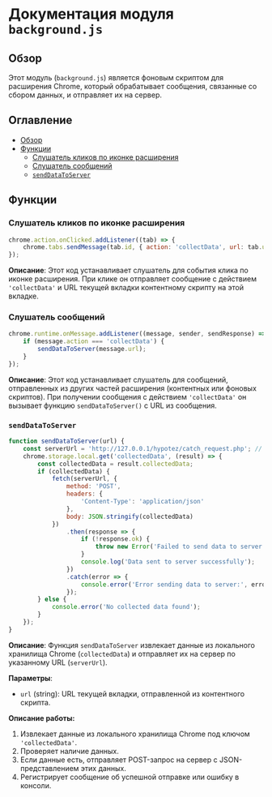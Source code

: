 # Документация модуля `background.js`

## Обзор

Этот модуль (`background.js`) является фоновым скриптом для расширения Chrome, который обрабатывает сообщения, связанные со сбором данных, и отправляет их на сервер.

## Оглавление

-   [Обзор](#обзор)
-   [Функции](#функции)
    -   [Слушатель кликов по иконке расширения](#слушатель-кликов-по-иконке-расширения)
    -   [Слушатель сообщений](#слушатель-сообщений)
    -   [`sendDataToServer`](#senddatatoserver)

## Функции

### Слушатель кликов по иконке расширения

```javascript
chrome.action.onClicked.addListener((tab) => {
    chrome.tabs.sendMessage(tab.id, { action: 'collectData', url: tab.url });
});
```

**Описание**: Этот код устанавливает слушатель для события клика по иконке расширения. При клике он отправляет сообщение с действием `'collectData'` и URL текущей вкладки контентному скрипту на этой вкладке.

### Слушатель сообщений

```javascript
chrome.runtime.onMessage.addListener((message, sender, sendResponse) => {
    if (message.action === 'collectData') {
        sendDataToServer(message.url);
    }
});
```

**Описание**: Этот код устанавливает слушатель для сообщений, отправленных из других частей расширения (контентных или фоновых скриптов). При получении сообщения с действием `'collectData'` он вызывает функцию `sendDataToServer()` с URL из сообщения.

### `sendDataToServer`

```javascript
function sendDataToServer(url) {
    const serverUrl = 'http://127.0.0.1/hypotez/catch_request.php'; // Change to your server endpoint
    chrome.storage.local.get('collectedData', (result) => {
        const collectedData = result.collectedData;
        if (collectedData) {
            fetch(serverUrl, {
                method: 'POST',
                headers: {
                    'Content-Type': 'application/json'
                },
                body: JSON.stringify(collectedData)
            })
                .then(response => {
                    if (!response.ok) {
                        throw new Error('Failed to send data to server');
                    }
                    console.log('Data sent to server successfully');
                })
                .catch(error => {
                    console.error('Error sending data to server:', error);
                });
        } else {
            console.error('No collected data found');
        }
    });
}
```

**Описание**: Функция `sendDataToServer` извлекает данные из локального хранилища Chrome (`collectedData`) и отправляет их на сервер по указанному URL (`serverUrl`).

**Параметры**:

-   `url` (string): URL текущей вкладки, отправленной из контентного скрипта.

**Описание работы:**

1.  Извлекает данные из локального хранилища Chrome под ключом `'collectedData'`.
2.  Проверяет наличие данных.
3.  Если данные есть, отправляет POST-запрос на сервер с JSON-представлением этих данных.
4.  Регистрирует сообщение об успешной отправке или ошибку в консоли.